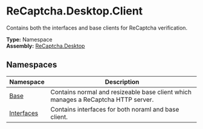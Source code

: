 # ReCaptcha.Desktop.Client
Contains both the interfaces and base clients for ReCaptcha verification.

**Type:** Namespace
<br />
**Assembly:** [ReCaptcha.Desktop](/ReCaptcha.Desktop/reference/recaptcha.desktop/)

## Namespaces
| Namespace                                                    | Description                                                                      |
|--------------------------------------------------------------|----------------------------------------------------------------------------------|
| [Base](/ReCaptcha.Desktop/reference/recaptcha.desktop/client/base/)              | Contains normal and resizeable base client which manages a ReCaptcha HTTP server. |
| [Interfaces](/ReCaptcha.Desktop/reference/recaptcha.desktop/client/interfaces/) | Contains interfaces for both noraml and base client.                  |